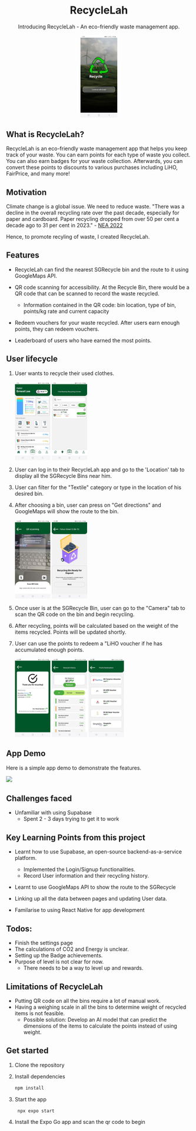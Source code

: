 <h1 style="text-align: center">RecycleLah</h1>

<p style="text-align: center">Introducing RecycleLah - An eco-friendly waste management app.</p>
<div style="text-align: center">
<img src="github/landingpage.jpeg" style="width: 20%"/></div>

## What is RecycleLah?

RecycleLah is an eco-friendly waste management app that helps you keep track of your waste. You can earn points for each type of waste you collect. You can also earn badges for your waste collection. Afterwards, you can convert these points to discounts to various purchases including LiHO, FairPrice, and many more!

## Motivation

Climate change is a global issue. We need to reduce waste. "There was a decline in the overall recycling rate over the past decade, especially for paper and cardboard. Paper recycling dropped from over 50 per cent a decade ago to 31 per cent in 2023." - [NEA 2022](https://www.nea.gov.sg/our-services/waste-management/waste-statistics-and-overall-recycling#:~:text=The%20overall%20recycling%20rate%20decreased,recycled%2C%20dropping%20significantly%20last%20year.)

Hence, to promote recyling of waste, I created RecycleLah.

## Features

- RecycleLah can find the nearest SGRecycle bin and the route to it using GoogleMaps API.

- QR code scanning for accessibility. At the Recycle Bin, there would be a QR code that can be scanned to record the waste recycled.

  - Information contained in the QR code: bin location, type of bin, points/kg rate and current capacity

- Redeem vouchers for your waste recycled. After users earn enough points, they can redeem vouchers.

- Leaderboard of users who have earned the most points.

## User lifecycle

1. User wants to recycle their used clothes.

   <img src="github/homepage.jpeg" style="width: 20%">
   <img src="github/locationspage.jpeg" style="width: 20%">

2. User can log in to their RecycleLah app and go to the 'Location' tab to display all the SGRecycle Bins near him.
3. User can filter for the "Textile" category or type in the location of his desired bin.
4. After choosing a bin, user can press on "Get directions" and GoogleMaps will show the route to the bin.

   <img src="github/camerapage.jpeg" style="width: 20%">
   <img src="github/recyclebinpage.jpeg" style="width: 20%">

5. Once user is at the SGRecycle Bin, user can go to the "Camera" tab to scan the QR code on the bin and begin recycling.
6. After recycling, points will be calculated based on the weight of the items recycled. Points will be updated shortly.
7. User can use the points to redeem a "LiHO voucher if he has accumulated enough points.

   <img src="github/recyclesuccessfulpage.jpeg" style="width: 20%">
   <img src="github/rewardhistorypage.jpeg" style="width: 20%">
   <img src="github/voucherpage.jpeg" style="width: 20%">

## App Demo

Here is a simple app demo to demonstrate the features.

[<img src="https://img.youtube.com/vi/j7KPU-kUp40/maxresdefault.jpg" width="50%">](https://www.youtube.com/watch?v=j7KPU-kUp40)

## Challenges faced

- Unfamiliar with using Supabase
  - Spent 2 - 3 days trying to get it to work

## Key Learning Points from this project

- Learnt how to use Supabase, an open-source backend-as-a-service platform.

  - Implemented the Login/Signup functionalities.
  - Record User information and their recycling history.

- Learnt to use GoogleMaps API to show the route to the SGRecycle

- Linking up all the data between pages and updating User data.

- Familarise to using React Native for app development

## Todos:

- Finish the settings page
- The calculations of CO2 and Energy is unclear.
- Setting up the Badge achievements.
- Purpose of level is not clear for now.
  - There needs to be a way to level up and rewards.

## Limitations of RecycleLah

- Putting QR code on all the bins require a lot of manual work.
- Having a weighing scale in all the bins to determine weight of recycled items is not feasible.
  - Possible solution: Develop an AI model that can predict the dimensions of the items to calculate the points instead of using weight.

## Get started

1. Clone the repository

2. Install dependencies

   ```bash
   npm install
   ```

3. Start the app

   ```bash
    npx expo start
   ```
  
  4. Install the Expo Go app and scan the qr code to begin
